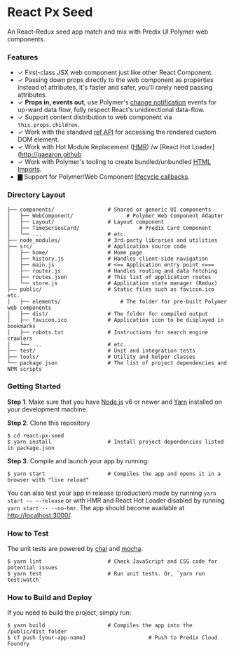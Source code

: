 # React Px Seed

An React-Redux seed app match and mix with Predix UI Polymer web components.

### Features
- ✓ First-class JSX web component just like other React Component.
- ✓ Passing down props directly to the web component as properties instead of attributes, it's faster and safer, you'll rarely need passing attributes.
- ✓ **Props in, events out**, use Polymer's [change notification](https://www.polymer-project.org/1.0/docs/devguide/data-system#custom-change-notification-events) events for up-ward data flow, fully respect React's unidirectional data-flow.
- ✓ Support content distribution to web component via `this.props.children`.
- ✓ Work with the standard [ref API](https://facebook.github.io/react/docs/more-about-refs.html) for accessing the rendered custom DOM element.
- ✓ Work with Hot Module Replacement ([HMR](https://webpack.github.io/docs/hot-module-replacement.html)) /w [React Hot Loader](http://gaearon.github
- ✓ Work with Polymer's tooling to create bundled/unbundled [HTML Imports](https://www.html5rocks.com/en/tutorials/webcomponents/imports/).
- ▇ Support for Polymer/Web Component [lifecycle callbacks](https://www.polymer-project.org/1.0/docs/devguide/registering-elements#lifecycle-callbacks).

### Directory Layout

```shell
├── components/                 # Shared or generic UI components
│   ├── WebComponent/                 # Polymer Web Component Adapter
│   ├── Layout/                 # Layout component
│   ├── TimeSeriesCard/                   # Predix Card Component
│   └── ...                     # etc.
├── node_modules/               # 3rd-party libraries and utilities
├── src/                        # Application source code
│   ├── home/                   # Home page
│   ├── history.js              # Handles client-side navigation
│   ├── main.js                 # <== Application entry point <===
│   ├── router.js               # Handles routing and data fetching
│   ├── routes.json             # This list of application routes
│   └── store.js                # Application state manager (Redux)
├── public/                     # Static files such as favicon.ico etc.
│   ├── elements/                   # The folder for pre-built Polymer web components
│   ├── dist/                   # The folder for compiled output
│   ├── favicon.ico             # Application icon to be displayed in bookmarks
│   ├── robots.txt              # Instructions for search engine crawlers
│   └── ...                     # etc.
├── test/                       # Unit and integration tests
├── tools/                      # Utility and helper classes
└── package.json                # The list of project dependencies and NPM scripts
```


### Getting Started

**Step 1**. Make sure that you have [Node.js](https://nodejs.org/) v6 or newer and
[Yarn](https://yarnpkg.com/) installed on your development machine.

**Step 2**. Clone this repository

```shell
$ cd react-px-seed
$ yarn install                  # Install project dependencies listed in package.json
```

**Step 3**. Compile and launch your app by running:

```shell
$ yarn start                    # Compiles the app and opens it in a browser with "live reload"
```

You can also test your app in release (production) mode by running `yarn start -- --release` or
with HMR and React Hot Loader disabled by running `yarn start -- --no-hmr`. The app should become
available at [http://localhost:3000/](http://localhost:3000/).


### How to Test

The unit tests are powered by [chai](http://chaijs.com/) and [mocha](http://mochajs.org/).

```shell
$ yarn lint                     # Check JavaScript and CSS code for potential issues
$ yarn test                     # Run unit tests. Or, `yarn run test:watch`
```

### How to Build and Deploy
If you need to build the project, simply run:

```shell
$ yarn build                    # Compiles the app into the /public/dist folder
$ cf push [your-app-name]                    # Push to Predix Cloud Foundry
```